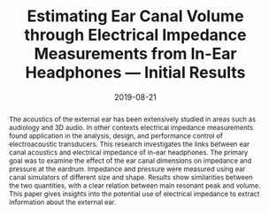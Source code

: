 ---
layout          : default-publication
title           : "Estimating Ear Canal Volume through Electrical Impedance Measurements from In-Ear Headphones — Initial Results"
collection      : publications
permalink       : /publications/2019-08-21-comunita2019earcanal

abstract        : "The acoustics of the external ear has been extensively studied in areas such as audiology and 3D audio. In other contexts electrical       impedance measurements found application in the analysis, design, and performance control of electroacoustic transducers. This research investigates the links between ear canal acoustics and electrical impedance of in-ear headphones. The primary goal was to examine the effect of the ear canal dimensions on impedance and pressure at the eardrum. Impedance and pressure were measured using ear canal simulators of different size and shape. Results show similarities between the two quantities, with a clear relation between main resonant peak and volume. This paper gives insights into the potential use of electrical impedance to extract information about the external ear."

date            : 2019-08-21
venue           : '2019 AES INTERNATIONAL CONFERENCE ON HEADPHONE TECHNOLOGY (August 2019)'
paperurl        : 'https://www.aes.org/e-lib/browse.cfm?elib=20521'
image           : '/files/comunita2019earcanal-image.jpg'
imagewidth      : 100.0
poster          : 
presentation    : '/files/comunita2019earcanal-presentation.pdf'
code            :
data            : 
dataname        : 
categories      : 
citation        : 'Comunità, M. and Picinali, L. <b>"Estimating Ear Canal Volume through Electrical Impedance Measurements from In-Ear Headphones — Initial Results"</b> - <i>Audio Engineering Society International Conference on Headphone Technology. August, 2019.</i>'
author_profile  : true
---